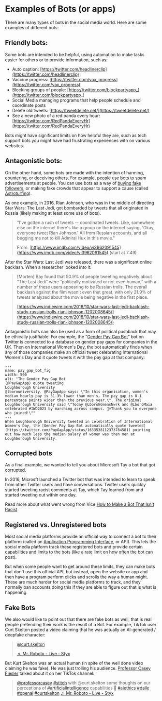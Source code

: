 # Examples of Bots (or apps)
There are many types of bots in the social media world. Here are some examples of different bots:

## Friendly bots:
Some bots are intended to be helpful, using automation to make tasks easier for others or to provide information, such as:
- Auto caption: [https://twitter.com/headlinerclip](https://twitter.com/headlinerclip)
- Vaccine progress: [https://twitter.com/vax_progress](https://twitter.com/vax_progress)
- Blocking groups of people: [https://twitter.com/blockpartyapp_](https://twitter.com/blockpartyapp_)
- Social Media managing programs that help people schedule and coordinate posts
- Delete old tweets: [https://tweetdelete.net/](https://tweetdelete.net/)
- See a new photo of a red panda every hour: [https://twitter.com/RedPandaEveryHr](https://twitter.com/RedPandaEveryHr)


Bots might have significant limits on how helpful they are, such as tech support bots you might have had frustrating experiences with on various websites.


## Antagonistic bots:
On the other hand, some bots are made with the intention of harming, countering, or deceiving others. For example, people use bots to spam advertisements at people. You can use bots as a way of [buying fake followers](https://www.socialwick.com/tiktok/followers), or making fake crowds that appear to support a cause (called [Astroturfing](https://en.wikipedia.org/wiki/Astroturfing)).

As one example, in 2016, Rian Johnson, who was in the middle of directing Star Wars: The Last Jedi, got bombarded by tweets that all originated in Russia (likely making at least some use of bots).
>   "I've gotten a rush of tweets -- coordinated tweets. Like, somewhere else on the internet there's like a group on the internet saying, 'Okay, everyone tweet Rian Johnson.' All from Russian accounts, and all begging me not to kill Admiral Hux in this movie."
>
> From: [https://www.imdb.com/video/vi3962091545](https://www.imdb.com/video/vi3962091545) (start at 7:49)

After the Star Wars: Last Jedi was released, there was a significant online backlash. When a researcher looked into it:
> [Morten] Bay found that 50.9% of people tweeting negatively about “The Last Jedi” were “politically motivated or not even human,” with a number of these users appearing to be Russian trolls. The overall backlash against the film wasn’t even that great, with only 21.9% of tweets analyzed about the movie being negative in the first place.
>
> [https://www.indiewire.com/2018/10/star-wars-last-jedi-backlash-study-russian-trolls-rian-johnson-1202008645/](https://www.indiewire.com/2018/10/star-wars-last-jedi-backlash-study-russian-trolls-rian-johnson-1202008645/)

Antagonistic bots can also be used as a form of political pushback that may be ethically justifiable. For example, the "[Gender Pay Gap Bot](https://twitter.com/PayGapApp)" bot on Twitter is connected to a database on gender pay gaps for companies in the UK. Then on International Women's Day, the bot automatically finds when any of those companies make an official tweet celebrating International Women's Day and it quote tweets it with the pay gap at that company:

```{figure} pay_gap_bot.png
---
name: pay_gap_bot_fig
width: 500
alt: "The Gender Pay Gap Bot
(@PayGapApp) quote tweeting 
Loughborough University
@lborouniversity. @PayGapApp says: \"In this organisation, women's median hourly pay is 31.3% lower than men's. The pay gap is 8.1 percentage points wider than the previous year.\". The original Loughborough University said \"Today @LboroWomensNwrk and @LboroMaia celebrated #IWD2023 by marching across campus. 🚶‍♀️Thank you to everyone who joined!\""
---
When Loughborough University tweeted in celebration of International Women's Day, the [Gender Pay Gap Bot automatically quote tweeted](https://twitter.com/PayGapApp/status/1633538112373784581) pointing out how much less the median salary of women was then men at Loughborough University.
```

## Corrupted bots
As a final example, we wanted to tell you about Microsoft Tay a bot that got corrupted.

In 2016, Microsft launched a Twitter bot that was intended to learn to speak from other Twitter users and have conversations. Twitter users quickly started tweeting racist comments at Tay, which Tay learned from and started tweeting out within one day.

Read more about what went wrong from Vice [How to Make a Bot That Isn't Racist](https://www.vice.com/en_us/article/mg7g3y/how-to-make-a-not-racist-bot)





## Registered vs. Unregistered bots
Most social media platforms provide an official way to connect a bot to their platform (called an [Application Programming Interface](https://en.wikipedia.org/wiki/API), or API). This lets the social media platform track these registered bots and provide certain capabilities and limits to the bots (like a rate limit on how often the bot can post). 

But when some people want to get around these limits, they can make bots that don't use this official API, but instead, open the website or app and then have a program perform clicks and scrolls the way a human might. These are much harder for social media platforms to track, and they normally ban accounts doing this if they are able to figure out that is what is happening.

## Fake Bots
We also would like to point out that there are fake bots as well, that is real people pretending their work is the result of a Bot. For example, TikTok user Curt Skelton posted a video claiming that he was actually an AI-generated / deepfake character:

<blockquote class="tiktok-embed" cite="https://www.tiktok.com/@curt.skelton/video/7135836562771758382" data-video-id="7135836562771758382" style="max-width: 605px;min-width: 325px;" > <section> <a target="_blank" title="@curt.skelton" href="https://www.tiktok.com/@curt.skelton?refer=embed">@curt.skelton</a> <p></p> <a target="_blank" title="♬ Mr. Roboto - Live - Styx" href="https://www.tiktok.com/music/Mr-Roboto-Live-7006146083274295298?refer=embed">♬ Mr. Roboto - Live - Styx</a> </section> </blockquote> <script async src="https://www.tiktok.com/embed.js"></script>

But Kurt Skelton was an actual human (in spite of the well done video claiming he was fake). He was just trolling his audience. [Professor Casey Fiesler](https://caseyfiesler.com/) talked about it on her TikTok channel:

<blockquote class="tiktok-embed" cite="https://www.tiktok.com/@professorcasey/video/7136618141198667054" data-video-id="7136618141198667054" style="max-width: 605px;min-width: 325px;" > <section> <a target="_blank" title="@professorcasey" href="https://www.tiktok.com/@professorcasey?refer=embed">@professorcasey</a> <a title="stitch" target="_blank" href="https://www.tiktok.com/tag/stitch?refer=embed">#stitch</a> with @curt.skelton some thoughts on our perceptions of <a title="artificialintelligence" target="_blank" href="https://www.tiktok.com/tag/artificialintelligence?refer=embed">#artificialintelligence</a> capabilities 🤖 <a title="aiethics" target="_blank" href="https://www.tiktok.com/tag/aiethics?refer=embed">#aiethics</a> <a title="dalle" target="_blank" href="https://www.tiktok.com/tag/dalle?refer=embed">#dalle</a> <a title="openai" target="_blank" href="https://www.tiktok.com/tag/openai?refer=embed">#openai</a> <a title="curtskelton" target="_blank" href="https://www.tiktok.com/tag/curtskelton?refer=embed">#curtskelton</a> <a target="_blank" title="♬ Mr. Roboto - Live - Styx" href="https://www.tiktok.com/music/Mr-Roboto-Live-7006146083274295298?refer=embed">♬ Mr. Roboto - Live - Styx</a> </section> </blockquote> <script async src="https://www.tiktok.com/embed.js"></script>
